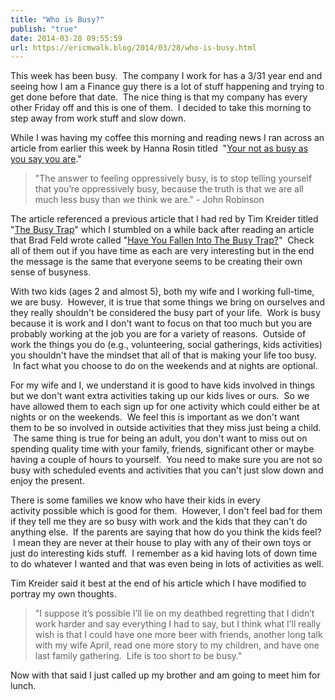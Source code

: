 ```yaml
---
title: "Who is Busy?"
publish: "true"
date: 2014-03-28 09:55:59
url: https://ericmwalk.blog/2014/03/28/who-is-busy.html
---
```


This week has been busy.  The company I work for has a 3/31 year end and seeing how I am a Finance guy there is a lot of stuff happening and trying to get done before that date.  The nice thing is that my company has every other Friday off and this is one of them.  I decided to take this morning to step away from work stuff and slow down.

While I was having my coffee this morning and reading news I ran across an article from earlier this week by Hanna Rosin titled  "<a href="http://www.slate.com/articles/double_x/doublex/2014/03/brigid_schulte_s_overwhelmed_and_our_epidemic_of_busyness.html">Your not as busy as you say you are</a>."

>"The answer to feeling oppressively busy, is to stop telling yourself that you’re oppressively busy, because the truth is that we are all much less busy than we think we are." - John Robinson

The article referenced a previous article that I had red by Tim Kreider titled "<a href="http://opinionator.blogs.nytimes.com/2012/06/30/the-busy-trap/">The Busy Trap</a>" which I stumbled on a while back after reading an article that Brad Feld wrote called "<a href="http://www.feld.com/wp/archives/2012/07/have-you-fallen-into-the-busy-trap.html">Have You Fallen Into The Busy Trap?</a>"  Check all of them out if you have time as each are very interesting but in the end the message is the same that everyone seems to be creating their own sense of busyness.

With two kids (ages 2 and almost 5), both my wife and I working full-time, we are busy.  However, it is true that some things we bring on ourselves and they really shouldn't be considered the busy part of your life.  Work is busy because it is work and I don't want to focus on that too much but you are probably working at the job you are for a variety of reasons.  Outside of work the things you do (e.g., volunteering, social gatherings, kids activities) you shouldn't have the mindset that all of that is making your life too busy.  In fact what you choose to do on the weekends and at nights are optional.

For my wife and I, we understand it is good to have kids involved in things but we don't want extra activities taking up our kids lives or ours.  So we have allowed them to each sign up for one activity which could either be at nights or on the weekends.  We feel this is important as we don't want them to be so involved in outside activities that they miss just being a child.  The same thing is true for being an adult, you don't want to miss out on spending quality time with your family, friends, significant other or maybe having a couple of hours to yourself.  You need to make sure you are not so busy with scheduled events and activities that you can't just slow down and enjoy the present.

There is some families we know who have their kids in every activity possible which is good for them.  However, I don't feel bad for them if they tell me they are so busy with work and the kids that they can't do anything else.  If the parents are saying that how do you think the kids feel?  I mean they are never at their house to play with any of their own toys or just do interesting kids stuff.  I remember as a kid having lots of down time to do whatever I wanted and that was even being in lots of activities as well.

Tim Kreider said it best at the end of his article which I have modified to portray my own thoughts.

>"I suppose it’s possible I’ll lie on my deathbed regretting that I didn’t work harder and say everything I had to say, but I think what I’ll really wish is that I could have one more beer with friends, another long talk with my wife April, read one more story to my children, and have one last family gathering.  Life is too short to be busy."

Now with that said I just called up my brother and am going to meet him for lunch.